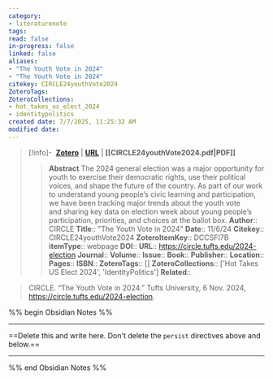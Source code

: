 ```yaml
---
category: 
- literaturenote
tags:
read: false
in-progress: false
linked: false
aliases:
- "The Youth Vote in 2024"
- "The Youth Vote in 2024"
citekey: CIRCLE24youthVote2024
ZoteroTags: 
ZoteroCollections: 
- hot_takes_us_elect_2024
- identitypolitics
created date: 7/7/2025, 11:25:32 AM
modified date:
---
```


> [!info]- &nbsp;[**Zotero**](zotero://select/library/items/DCCSFI7B)  | [**URL**](https://circle.tufts.edu/2024-election) | **[[CIRCLE24youthVote2024.pdf|PDF]]**
>> **Abstract**
> The 2024 general election was a major opportunity for youth to exercise their democratic rights, use their political voices, and shape the future of the country.  As part of our work to understand young people’s civic learning and participation, we have been tracking major trends about the youth vote and sharing key data on election week about young people’s participation, priorities, and choices at the ballot box.
> > **Author**:: CIRCLE
> **Title**:: "The Youth Vote in 2024"
> **Date**:: 11/6/24
> **Citekey**:: CIRCLE24youthVote2024
> **ZoteroItemKey**:: DCCSFI7B
> **itemType**:: webpage
> **DOI**:: 
> **URL**:: https://circle.tufts.edu/2024-election
> **Journal**:: 
> **Volume**:: 
> **Issue**:: 
> **Book**:: 
> **Publisher**:: 
> **Location**:: 
> **Pages**:: 
> **ISBN**:: 
> **ZoteroTags**:: []
> **ZoteroCollections**:: ['Hot Takes US Elect 2024', 'IdentityPolitics']
> **Related**::

>  CIRCLE. “The Youth Vote in 2024.” Tufts University, 6 Nov. 2024, https://circle.tufts.edu/2024-election.

%% begin Obsidian Notes %%
___
==Delete this and write here. Don't delete the `persist` directives above and below.==
___
%% end Obsidian Notes %%
